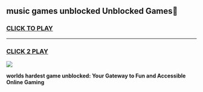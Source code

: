 
## music games unblocked Unblocked Games👋
<h3>
<a href="https://premium.freeplayer.one?title=music_games_unblocked&ref=16F">CLICK TO PLAY</a></h3>
<hr>

<h3>
<a href="https://premium.freeplayer.one?title=music_games_unblocked&ref=16F">CLICK 2 PLAY</a>
  
</h3>

<a href="https://premium.freeplayer.one?title=music_games_unblocked&ref=16F/"><img src="https://clearcache.store/games.png"></a>


**worlds hardest game unblocked: Your Gateway to Fun and Accessible Online Gaming**
